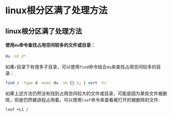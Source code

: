 # linux根分区满了处理方法


## linux根分区满了处理方法

#### 使用`du`命令查找占用空间较多的文件或目录：

```bash
du -sh /*
```

如果`/`目录下有很多子目录，可以使用`find`命令结合`du`来查找占用空间较多的目录：

```bash
find / -type d -exec du -sh {} \; | sort -hr
```

如果上述方法仍然没有找到占用空间较大的文件或目录，可能是因为某些文件被删除，但是仍然被进程占用着。可以使用`lsof`命令来查看被打开的被删除的文件:

```bash
lsof +L1 /
```




